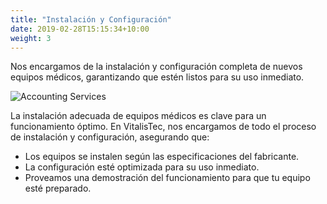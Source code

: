 ```yaml
---
title: "Instalación y Configuración"
date: 2019-02-28T15:15:34+10:00
weight: 3
---
```


Nos encargamos de la instalación y configuración completa de nuevos equipos médicos, garantizando que estén listos para su uso inmediato.

![Accounting Services](/images/austin-distel-nGc5RT2HmF0-unsplash.jpg)

La instalación adecuada de equipos médicos es clave para un funcionamiento óptimo. En VitalisTec, nos encargamos de todo el proceso de instalación y configuración, asegurando que:

* Los equipos se instalen según las especificaciones del fabricante.
* La configuración esté optimizada para su uso inmediato.
* Proveamos una demostración del funcionamiento para que tu equipo esté preparado.

